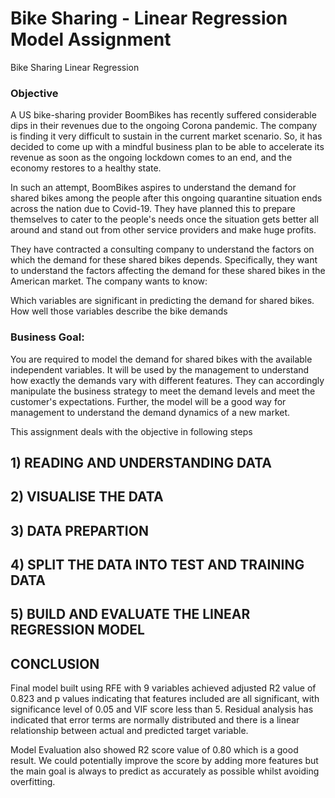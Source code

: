 # Bike Sharing - Linear Regression Model Assignment
Bike Sharing Linear Regression

### Objective
A US bike-sharing provider BoomBikes has recently suffered considerable dips in their revenues due to the ongoing Corona pandemic. The company is finding it very difficult to sustain in the current market scenario. So, it has decided to come up with a mindful business plan to be able to accelerate its revenue as soon as the ongoing lockdown comes to an end, and the economy restores to a healthy state. 

In such an attempt, BoomBikes aspires to understand the demand for shared bikes among the people after this ongoing quarantine situation ends across the nation due to Covid-19. They have planned this to prepare themselves to cater to the people's needs once the situation gets better all around and stand out from other service providers and make huge profits.

They have contracted a consulting company to understand the factors on which the demand for these shared bikes depends. Specifically, they want to understand the factors affecting the demand for these shared bikes in the American market. The company wants to know:

  Which variables are significant in predicting the demand for shared bikes.
  How well those variables describe the bike demands

### Business Goal:
You are required to model the demand for shared bikes with the available independent variables. It will be used by the management to understand how exactly the demands vary with different features. They can accordingly manipulate the business strategy to meet the demand levels and meet the customer's expectations. Further, the model will be a good way for management to understand the demand dynamics of a new market. 

This assignment deals with the objective in following steps

## 1) READING AND UNDERSTANDING DATA
## 2) VISUALISE THE DATA
## 3) DATA PREPARTION
## 4) SPLIT THE DATA INTO TEST AND TRAINING DATA
## 5) BUILD AND EVALUATE THE LINEAR REGRESSION MODEL

## CONCLUSION

Final model built using RFE with 9 variables achieved adjusted R2 value of 0.823 and p values indicating that features included are all significant, with significance level of 0.05 and VIF score less than 5.
Residual analysis has indicated that error terms are normally distributed and there is a linear relationship between actual and predicted target variable.

Model Evaluation also showed R2 score value of 0.80 which is a good result. We could potentially improve the score by adding more features but the main goal is always to predict as accurately as possible whilst avoiding overfitting.

